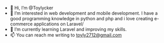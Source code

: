- 👋 Hi, I’m @Toylycker
- 👀 I’m interested in web development and mobile development. I have a good programming knowledge in python and php and i love creating e-commerce applications on Laravel/
- 🌱 I’m currently learning Laravel and improving my skills.
- 📫 You can reach me writing to toyly2712@gmail.com

